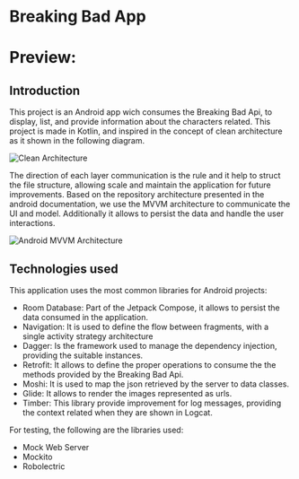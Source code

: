 # Breaking Bad App

# Preview:


## Introduction ##
This project is an Android app wich consumes the Breaking Bad Api, to display, list, and provide information about the characters related. This project is made in Kotlin, and inspired in the concept of clean architecture as it shown in the following diagram.

![Clean Architecture](https://codersopinion.com/images/posts/clean-architecture/clean-architecture.png)


The direction of each layer communication is the rule and it help to struct the file structure, allowing scale and maintain the application for future improvements. Based on the repository architecture presented in the android documentation, we use the MVVM architecture to communicate the UI and model. Additionally it allows to persist the data and handle the user interactions.

![Android MVVM Architecture](https://miro.medium.com/max/724/1*BqFy9rd2_hCtOeHgUY72gg.png)

## Technologies used ##

This application uses the most common libraries for Android projects:

- Room Database: Part of the Jetpack Compose, it allows to persist the data consumed in the application.
- Navigation: It is used to define the flow between fragments, with a single activity strategy architecture
- Dagger: Is the framework used to manage the dependency injection, providing the suitable instances.
- Retrofit: It allows to define the proper operations to consume the the methods provided by the Breaking Bad Api.
- Moshi: It is used to map the json retrieved by the server to data classes.
- Glide: It allows to render the images represented as urls.
- Timber: This library provide improvement for log messages, providing the context related when they are shown in Logcat.

For testing, the following are the libraries used:
- Mock Web Server
- Mockito
- Robolectric
